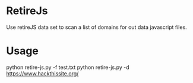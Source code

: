 # RetireJs
Use retireJS data set to scan a list of domains for out data javascript files.

# Usage
python retire-js.py -f test.txt
python retire-js.py -d https://www.hackthissite.org/
